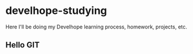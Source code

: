 # develhope-studying
Here I'll be doing my Develhope learning process, homework, projects, etc.

## Hello GIT

